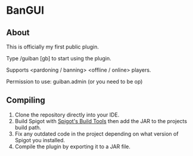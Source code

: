 # BanGUI

## About
This is officially my first public plugin.

Type /guiban [gb] to start using the plugin.

Supports <pardoning / banning> <offline / online> players.

Permission to use: guiban.admin (or you need to be op)

## Compiling
1. Clone the repository directly into your IDE.
2. Build Spigot with [Spigot's Build Tools](https://www.spigotmc.org/wiki/buildtools/) then add the JAR to the projects build path.
3. Fix any outdated code in the project depending on what version of Spigot you installed.
4. Compile the plugin by exporting it to a JAR file.
